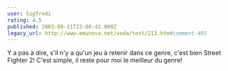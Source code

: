 ```yaml
---
user: Sigfrodi
rating: 4.5
published: 2003-08-11T22:06:41.000Z
legacy_url: http://www.emunova.net/veda/test/213.htm#comment-401
---
```

Y a pas à dire, s'il n'y a qu'un jeu à retenir dans ce genre, c'est bien Street Fighter 2! C'est simple, il reste pour moi le meilleur du genre!
